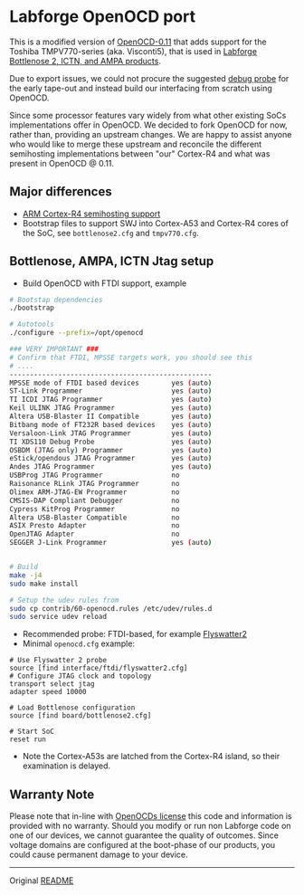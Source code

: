 # Labforge OpenOCD port

This is a modified version of [OpenOCD-0.11](https://openocd.org/) 
that adds support for the Toshiba TMPV770-series (aka. Visconti5), 
that is used in [Labforge Bottlenose 2, ICTN, and AMPA products](http://labforge.ca/).

Due to export issues, we could not procure the suggested 
[debug probe](https://www.dts-insight.co.jp/product/ice-jtag/adviceluna2/index.html) 
for the early tape-out and instead build our interfacing from scratch using
OpenOCD.

Since some processor features vary widely from what other existing
SoCs implementations offer in OpenOCD. We decided to fork OpenOCD for now, 
rather than, providing an upstream changes. We are happy to assist anyone who
would like to merge these upstream and reconcile the different semihosting 
implementations between "our" Cortex-R4 and what was present in OpenOCD @ 0.11.

## Major differences
 * [ARM Cortex-R4 semihosting support](https://developer.arm.com/documentation/dui0471/g/Bgbjjgij)
 * Bootstrap files to support SWJ into Cortex-A53 and Cortex-R4 cores of the SoC,
   see ```bottlenose2.cfg``` and ```tmpv770.cfg```.

## Bottlenose, AMPA, ICTN Jtag setup
 * Build OpenOCD with FTDI support, example
```bash
# Bootstap dependencies
./bootstrap

# Autotools
./configure --prefix=/opt/openocd

### VERY IMPORTANT ###
# Confirm that FTDI, MPSSE targets work, you should see this
# ....
--------------------------------------------------
MPSSE mode of FTDI based devices        yes (auto)
ST-Link Programmer                      yes (auto)
TI ICDI JTAG Programmer                 yes (auto)
Keil ULINK JTAG Programmer              yes (auto)
Altera USB-Blaster II Compatible        yes (auto)
Bitbang mode of FT232R based devices    yes (auto)
Versaloon-Link JTAG Programmer          yes (auto)
TI XDS110 Debug Probe                   yes (auto)
OSBDM (JTAG only) Programmer            yes (auto)
eStick/opendous JTAG Programmer         yes (auto)
Andes JTAG Programmer                   yes (auto)
USBProg JTAG Programmer                 no
Raisonance RLink JTAG Programmer        no
Olimex ARM-JTAG-EW Programmer           no
CMSIS-DAP Compliant Debugger            no
Cypress KitProg Programmer              no
Altera USB-Blaster Compatible           no
ASIX Presto Adapter                     no
OpenJTAG Adapter                        no
SEGGER J-Link Programmer                yes (auto)


# Build
make -j4
sudo make install

# Setup the udev rules from
sudo cp contrib/60-openocd.rules /etc/udev/rules.d
sudo service udev reload
```
 * Recommended probe: FTDI-based, for example [Flyswatter2](https://www.tincantools.com/flyswatter2/)
 * Minimal ```openocd.cfg``` example:
```
# Use Flyswatter 2 probe
source [find interface/ftdi/flyswatter2.cfg]
# Configure JTAG clock and topology
transport select jtag
adapter speed 10000

# Load Bottlenose configuration
source [find board/bottlenose2.cfg]

# Start SoC
reset run
```
 * Note the Cortex-A53s are latched from the Cortex-R4 island, so their
   examination is delayed.

## Warranty Note

Please note that in-line with [OpenOCDs license](./COPYING) this code and
information is provided with no warranty. Should you modify or run non 
Labforge code on one of our devices, we cannot guarantee the quality of 
outcomes. Since voltage domains are configured at the boot-phase of our 
products, you could cause permanent damage to your device.

----
Original [README](./README)
